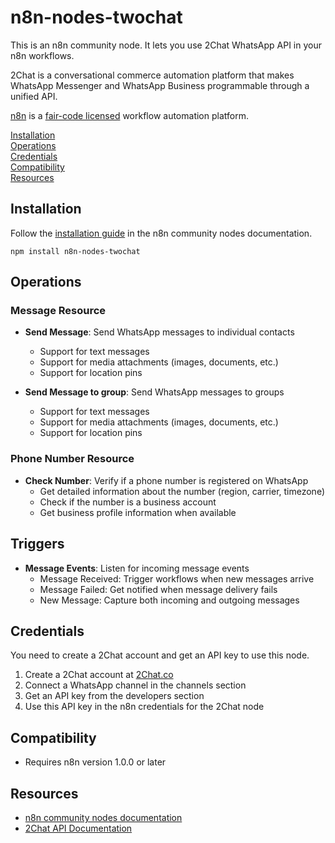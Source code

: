 # n8n-nodes-twochat

This is an n8n community node. It lets you use 2Chat WhatsApp API in your n8n workflows.

2Chat is a conversational commerce automation platform that makes WhatsApp Messenger and WhatsApp Business programmable through a unified API.

[n8n](https://n8n.io/) is a [fair-code licensed](https://docs.n8n.io/reference/license/) workflow automation platform.

[Installation](#installation)  
[Operations](#operations)  
[Credentials](#credentials)  
[Compatibility](#compatibility)  
[Resources](#resources)  

## Installation

Follow the [installation guide](https://docs.n8n.io/integrations/community-nodes/installation/) in the n8n community nodes documentation.

```
npm install n8n-nodes-twochat
```

## Operations

### Message Resource
- **Send Message**: Send WhatsApp messages to individual contacts
  - Support for text messages
  - Support for media attachments (images, documents, etc.)
  - Support for location pins

- **Send Message to group**: Send WhatsApp messages to groups
	- Support for text messages
  - Support for media attachments (images, documents, etc.)
  - Support for location pins

### Phone Number Resource
- **Check Number**: Verify if a phone number is registered on WhatsApp
  - Get detailed information about the number (region, carrier, timezone)
  - Check if the number is a business account
  - Get business profile information when available

## Triggers 
- **Message Events**: Listen for incoming message events
  - Message Received: Trigger workflows when new messages arrive
  - Message Failed: Get notified when message delivery fails
  - New Message: Capture both incoming and outgoing messages

## Credentials

You need to create a 2Chat account and get an API key to use this node.

1. Create a 2Chat account at [2Chat.co](https://2chat.co)
2. Connect a WhatsApp channel in the channels section
3. Get an API key from the developers section
4. Use this API key in the n8n credentials for the 2Chat node

## Compatibility

- Requires n8n version 1.0.0 or later

## Resources

* [n8n community nodes documentation](https://docs.n8n.io/integrations/community-nodes/)
* [2Chat API Documentation](https://developers.2chat.co/docs/intro)
